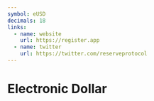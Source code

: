 ```yaml
---
symbol: eUSD
decimals: 18
links:
  - name: website
    url: https://register.app
  - name: twitter
    url: https://twitter.com/reserveprotocol
---
```


# Electronic Dollar
